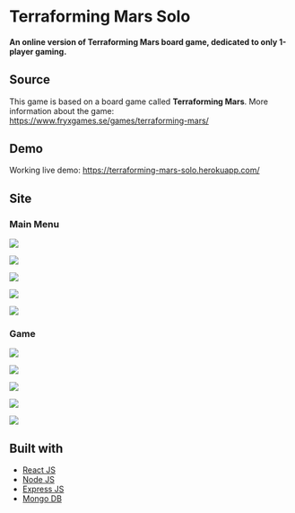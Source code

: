 # Terraforming Mars Solo

#### An online version of Terraforming Mars board game, dedicated to only 1-player gaming.

## Source

This game is based on a board game called **Terraforming Mars**.
More information about the game: https://www.fryxgames.se/games/terraforming-mars/

## Demo

Working live demo: https://terraforming-mars-solo.herokuapp.com/

## Site

### Main Menu

![](https://i.imgur.com/92kgCKT.jpeg)

![](https://i.imgur.com/oPx9rxw.jpeg)

![](https://i.imgur.com/3OSx3sH.jpeg)

![](https://i.imgur.com/A1Q1Ss3.jpeg)

![](https://i.imgur.com/BJasEK1.jpeg)

### Game

![](https://i.imgur.com/WMImGPe.jpeg)

![](https://i.imgur.com/cfpWBKT.jpeg)

![](https://i.imgur.com/Hi0CACF.jpeg)

![](https://i.imgur.com/VOBcCOH.jpeg)

![](https://i.imgur.com/RUGDy6e.jpeg)

## Built with

-  [React JS](https://reactjs.org/)
-  [Node JS](https://nodejs.org/)
-  [Express JS](https://expressjs.com/)
-  [Mongo DB](https://www.mongodb.com/)

